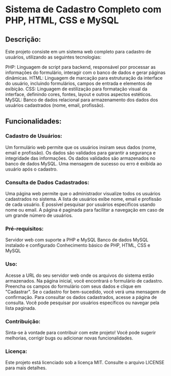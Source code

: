 # Sistema de Cadastro Completo com PHP, HTML, CSS e MySQL
## Descrição:

Este projeto consiste em um sistema web completo para cadastro de usuários, utilizando as seguintes tecnologias:

PHP: Linguagem de script para backend, responsável por processar as informações do formulário, interagir com o banco de dados e gerar páginas dinâmicas.
HTML: Linguagem de marcação para estruturação da interface do usuário, incluindo formulários, campos de entrada e elementos de exibição.
CSS: Linguagem de estilização para formatação visual da interface, definindo cores, fontes, layout e outros aspectos estéticos.
MySQL: Banco de dados relacional para armazenamento dos dados dos usuários cadastrados (nome, email, profissão).
## Funcionalidades:

### Cadastro de Usuários:
Um formulário web permite que os usuários insiram seus dados (nome, email e profissão).
Os dados são validados para garantir a segurança e integridade das informações.
Os dados validados são armazenados no banco de dados MySQL.
Uma mensagem de sucesso ou erro é exibida ao usuário após o cadastro.

### Consulta de Dados Cadastrados:
Uma página web permite que o administrador visualize todos os usuários cadastrados no sistema.
A lista de usuários exibe nome, email e profissão de cada usuário.
É possível pesquisar por usuários específicos usando nome ou email.
A página é paginada para facilitar a navegação em caso de um grande número de usuários.

### Pré-requisitos:

Servidor web com suporte a PHP e MySQL
Banco de dados MySQL instalado e configurado
Conhecimento básico de PHP, HTML, CSS e MySQL

### Uso:

Acesse a URL do seu servidor web onde os arquivos do sistema estão armazenados.
Na página inicial, você encontrará o formulário de cadastro.
Preencha os campos do formulário com seus dados e clique em "Cadastrar".
Se o cadastro for bem-sucedido, você verá uma mensagem de confirmação.
Para consultar os dados cadastrados, acesse a página de consulta.
Você pode pesquisar por usuários específicos ou navegar pela lista paginada.

### Contribuição:

Sinta-se à vontade para contribuir com este projeto! Você pode sugerir melhorias, corrigir bugs ou adicionar novas funcionalidades.

### Licença:

Este projeto está licenciado sob a licença MIT. Consulte o arquivo LICENSE para mais detalhes.

